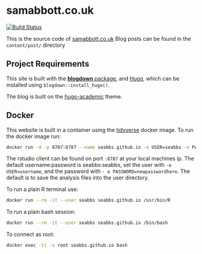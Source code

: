 
<!-- README.md is generated from README.Rmd. Please edit that file -->
samabbott.co.uk
===============

[![Build Status](https://travis-ci.org/seabbs/seabbs.github.io.svg?branch=master)](https://travis-ci.org/seabbs/seabbs.github.io)

This is the source code of [samabbott.co.uk](http://www.samabbott.co.uk) Blog posts can be found in the `content/post/` directory

Project Requirements
--------------------

This site is built with the [**blogdown** package](https://github.com/rstudio/blogdown), and [Hugo](https://gohugo.io/), which can be installed using `blogdown::install_hugo()`.

The blog is built on the [hugo-academic](https://github.com/gcushen/hugo-academic) theme.

Docker
------

This website is built in a container using the [tidyverse](https://hub.docker.com/r/rocker/tidyverse/) docker image. To run the docker image run:

``` bash
docker run -d -p 8787:8787 --name seabbs.github.io -e USER=seabbs -e PASSWORD=seabbs seabbs/seabbs.github.io
```

The rstudio client can be found on port `:8787` at your local machines ip. The default username:password is seabbs:seabbs, set the user with `-e USER=username`, and the password with `- e PASSWORD=newpasswordhere`. The default is to save the analysis files into the user directory.

To run a plain R terminal use:

``` bash
docker run --rm -it --user seabbs seabbs.github.io /usr/bin/R
```

To run a plain bash session:

``` bash
docker run --rm -it --user seabbs seabbs.github.io /bin/bash
```

To connect as root:

``` bash
docker exec -ti -u root seabbs.github.io bash
```
